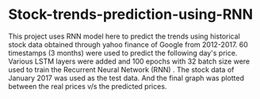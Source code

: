 # Stock-trends-prediction-using-RNN
This project uses RNN model here to predict the trends using historical stock data obtained through yahoo finance of Google from 2012-2017. 60 timestamps
(3 months) were used to predict the following day's price. 
Various LSTM layers were added and 100 epochs with 32 batch size were used to train the Recurrent Neural Network (RNN) . The stock data of January 2017 was used as the test data. And the final graph was plotted between the real prices v/s the predicted prices.
